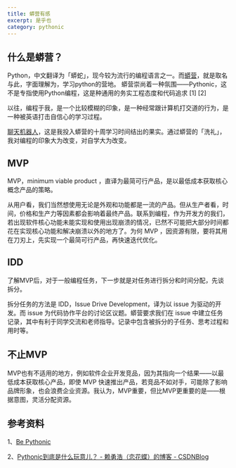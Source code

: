 ```yaml
---
title: 蟒营有感
excerpt: 是乎也
category: pythonic
---
```


## 什么是蟒营？

Python，中文翻译为「蟒蛇」，现今较为流行的编程语言之一。而[蟒营](https://101.camp/)，就是取名与此，字面理解为，学习python的营地。 蟒营崇尚着一种氛围——Pythonic，这不是专指使用Python编程，这是种通用的务实工程态度和代码追求 [1] [2]

以往，编程于我，是一个比较模糊的印象，是一种经常跟计算机打交道的行为，是一种被英语打击自信心的学习过程。

[聊天机器人](https://soberbot-with-chatterbot.herokuapp.com/)，这是我投入蟒营的十周学习时间结出的果实。通过蟒营的「洗礼」，我对编程的印象大为改变，对自学大为改变。

## MVP

MVP，minimum viable product ，直译为最简可行产品，是以最低成本获取核心概念产品的策略。

从用户看，我们当然想使用无论是外观和功能都是一流的产品。但从生产者看，时间，价格和生产力等因素都会影响着最终产品。联系到编程，作为开发方的我们，若出现软件核心功能未能实现和使用出现崩溃的情况，已然不可能把大部分时间都花在实现核心功能和解决崩溃以外的地方了。为何 MVP ，因资源有限，要将其用在刀刃上，先实现一个最简可行产品，再快速迭代优化。

 ## IDD

了解MVP后，对于一般编程任务，下一步就是对任务进行拆分和时间分配，先谈拆分。

拆分任务的方法是 IDD，Issue Drive Development，译为以 issue 为驱动的开发。而 issue 为代码协作平台的讨论区议题。蟒营要求我们在 issue 中建立任务记录，其中有利于同学交流和老师指导。记录中包含被拆分的子任务、思考过程和用时等。

## 不止MVP

MVP也有不适用的地方，例如软件企业开发竞品，因为其指向一个结果——以最低成本获取核心产品，即使 MVP 快速推出产品，若竞品不如对手，可能除了影响品牌形象，也会浪费企业资源。我认为，MVP重要，但比MVP更重要的是——根据意图，灵活分配资源。

## 参考资料

1、[Be Pythonic](http://pythonic.zoomquiet.top/data/20100114215406/index.html)

2、[Pythonic到底是什么玩意儿？ - 赖勇浩（恋花蝶）的博客 - CSDNBlog](http://pythonic.zoomquiet.top/data/20080916221512/index.html)